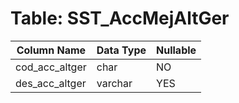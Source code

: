 # Table: SST_AccMejAltGer

| Column Name | Data Type | Nullable |
|-------------|-----------|----------|
| cod_acc_altger | char | NO |
| des_acc_altger | varchar | YES |

